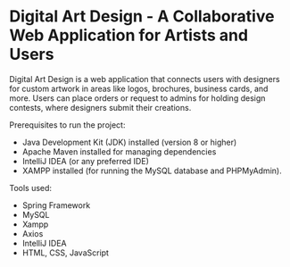# Digital Art Design - A Collaborative Web Application for Artists and Users
Digital Art Design is a web application that connects users with designers for custom artwork in areas like logos, brochures, business cards, and more. Users can place orders or request to admins for holding design contests, where designers submit their creations.

Prerequisites to run the project:
- Java Development Kit (JDK) installed (version 8 or higher)
- Apache Maven installed for managing dependencies
- IntelliJ IDEA (or any preferred IDE)
- XAMPP installed (for running the MySQL database and PHPMyAdmin).

Tools used:
- Spring Framework
- MySQL
- Xampp
- Axios
- IntelliJ IDEA
- HTML, CSS, JavaScript
